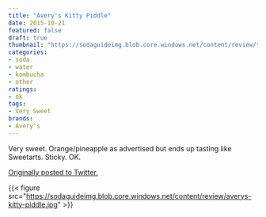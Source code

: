 ```yaml
---
title: "Avery's Kitty Piddle"
date: 2015-10-21
featured: false
draft: true
thumbnail: "https://sodaguideimg.blob.core.windows.net/content/review/thumbs/averys-kitty-piddle.jpg"
categories:
- soda
- water
- kombucha
- other
ratings:
- ok
tags:
- Very Sweet
brands:
- Avery's
---
```


Very sweet. Orange/pineapple as advertised but ends up tasting like Sweetarts. Sticky. OK. 

[Originally posted to Twitter.](https://twitter.com/Cavorter/status/656888383109660672)

{{< figure src="https://sodaguideimg.blob.core.windows.net/content/review/averys-kitty-piddle.jpg" >}}

